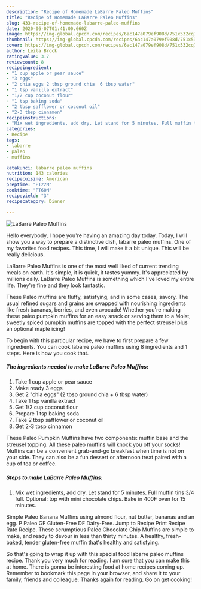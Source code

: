 ```yaml
---
description: "Recipe of Homemade LaBarre Paleo Muffins"
title: "Recipe of Homemade LaBarre Paleo Muffins"
slug: 433-recipe-of-homemade-labarre-paleo-muffins
date: 2020-06-07T01:41:00.660Z
image: https://img-global.cpcdn.com/recipes/6ac147a079ef908d/751x532cq70/labarre-paleo-muffins-recipe-main-photo.jpg
thumbnail: https://img-global.cpcdn.com/recipes/6ac147a079ef908d/751x532cq70/labarre-paleo-muffins-recipe-main-photo.jpg
cover: https://img-global.cpcdn.com/recipes/6ac147a079ef908d/751x532cq70/labarre-paleo-muffins-recipe-main-photo.jpg
author: Leila Brock
ratingvalue: 3.7
reviewcount: 8
recipeingredient:
- "1 cup apple or pear sauce"
- "3 eggs"
- "2 chia eggs 2 tbsp ground chia  6 tbsp water"
- "1 tsp vanilla extract"
- "1/2 cup coconut flour"
- "1 tsp baking soda"
- "2 tbsp safflower or coconut oil"
- "2-3 tbsp cinnamon"
recipeinstructions:
- "Mix wet ingredients, add dry. Let stand for 5 minutes. Full muffin tins 3/4 full. Optional: top with mini chocolate chips. Bake in 400F oven for 15 minutes."
categories:
- Recipe
tags:
- labarre
- paleo
- muffins

katakunci: labarre paleo muffins 
nutrition: 143 calories
recipecuisine: American
preptime: "PT22M"
cooktime: "PT60M"
recipeyield: "3"
recipecategory: Dinner

---
```



![LaBarre Paleo Muffins](https://img-global.cpcdn.com/recipes/6ac147a079ef908d/751x532cq70/labarre-paleo-muffins-recipe-main-photo.jpg)

Hello everybody, I hope you're having an amazing day today. Today, I will show you a way to prepare a distinctive dish, labarre paleo muffins. One of my favorites food recipes. This time, I will make it a bit unique. This will be really delicious.

LaBarre Paleo Muffins is one of the most well liked of current trending meals on earth. It's simple, it is quick, it tastes yummy. It's appreciated by millions daily. LaBarre Paleo Muffins is something which I've loved my entire life. They're fine and they look fantastic.

These Paleo muffins are fluffy, satisfying, and in some cases, savory. The usual refined sugars and grains are swapped with nourishing ingredients like fresh bananas, berries, and even avocado! Whether you&#39;re making these paleo pumpkin muffins for an easy snack or serving them to a Moist, sweetly spiced pumpkin muffins are topped with the perfect streusel plus an optional maple icing!


To begin with this particular recipe, we have to first prepare a few ingredients. You can cook labarre paleo muffins using 8 ingredients and 1 steps. Here is how you cook that.

##### The ingredients needed to make LaBarre Paleo Muffins:

1. Take 1 cup apple or pear sauce
1. Make ready 3 eggs
1. Get 2 &#34;chia eggs&#34; (2 tbsp ground chia + 6 tbsp water)
1. Take 1 tsp vanilla extract
1. Get 1/2 cup coconut flour
1. Prepare 1 tsp baking soda
1. Take 2 tbsp safflower or coconut oil
1. Get 2-3 tbsp cinnamon


These Paleo Pumpkin Muffins have two components: muffin base and the streusel topping. All these paleo muffins will knock you off your socks! Muffins can be a convenient grab-and-go breakfast when time is not on your side. They can also be a fun dessert or afternoon treat paired with a cup of tea or coffee. 

##### Steps to make LaBarre Paleo Muffins:

1. Mix wet ingredients, add dry. Let stand for 5 minutes. Full muffin tins 3/4 full. Optional: top with mini chocolate chips. Bake in 400F oven for 15 minutes.


Simple Paleo Banana Muffins using almond flour, nut butter, bananas and an egg. P Paleo GF Gluten-Free DF Dairy-Free. Jump to Recipe Print Recipe Rate Recipe. These scrumptious Paleo Chocolate Chip Muffins are simple to make, and ready to devour in less than thirty minutes. A healthy, fresh-baked, tender gluten-free muffin that&#39;s healthy and satisfying. 

So that's going to wrap it up with this special food labarre paleo muffins recipe. Thank you very much for reading. I am sure that you can make this at home. There is gonna be interesting food at home recipes coming up. Remember to bookmark this page in your browser, and share it to your family, friends and colleague. Thanks again for reading. Go on get cooking!
